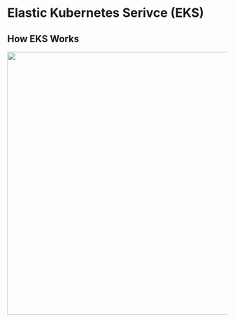 # Elastic Kubernetes Serivce (EKS)

## How EKS Works

<p align="center">
<img src="https://user-images.githubusercontent.com/8760590/108799759-57733900-754e-11eb-965b-ec7e60a17657.png" width=600 height=auto>
</p>